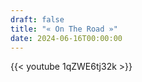 ```yaml
---
draft: false
title: "« On The Road »"
date: 2024-06-16T00:00:00
---
```


{{< youtube 1qZWE6tj32k >}} 
